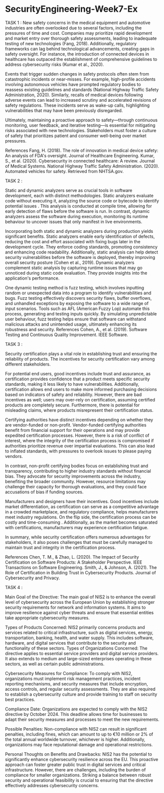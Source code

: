 # SecurityEngineering-Week7-Ex
TASK 1 :
New safety concerns in the medical equipment and automotive industries are often overlooked due to several factors, including the pressures of time and cost. Companies may prioritize rapid development and market entry over thorough safety assessments, leading to inadequate testing of new technologies (Fang, 2018). Additionally, regulatory frameworks can lag behind technological advancements, creating gaps in safety oversight. For instance, the introduction of connected devices in healthcare has outpaced the establishment of comprehensive guidelines to address cybersecurity risks (Kumar et al., 2020).

Events that trigger sudden changes in safety protocols often stem from catastrophic incidents or near-misses. For example, high-profile accidents involving autonomous vehicles have prompted regulatory bodies to reassess existing guidelines and standards (National Highway Traffic Safety Administration, 2020). Similarly, recalls of medical devices following adverse events can lead to increased scrutiny and accelerated revisions of safety regulations. These incidents serve as wake-up calls, highlighting vulnerabilities that may have been previously disregarded.

Ultimately, maintaining a proactive approach to safety—through continuous monitoring, user feedback, and iterative testing—is essential for mitigating risks associated with new technologies. Stakeholders must foster a culture of safety that prioritizes patient and consumer well-being over market pressures.

References
Fang, H. (2018). The role of innovation in medical device safety: An analysis of FDA's oversight. Journal of Healthcare Engineering.
Kumar, S., et al. (2020). Cybersecurity in connected healthcare: A review. Journal of Medical Systems.
National Highway Traffic Safety Administration. (2020). Automated vehicles for safety. Retrieved from NHTSA.gov.

TASK 2 :



Static and dynamic analyzers serve as crucial tools in software development, each with distinct methodologies. Static analyzers evaluate code without executing it, analyzing the source code or bytecode to identify potential issues . This analysis is conducted at compile time, allowing for early detection of flaws before the software is run. In contrast, dynamic analyzers assess the software during execution, monitoring its runtime behaviour to uncover issues that only manifest in live environments.

Incorporating both static and dynamic analyzers during production yields significant benefits. Static analyzers enable early identification of defects, reducing the cost and effort associated with fixing bugs later in the development cycle. They enforce coding standards, promoting consistency and enhancing code readability. Additionally, static analysis can help detect security vulnerabilities before the software is deployed, thereby improving overall security posture (Cohen et al., 2019).
Dynamic analyzers complement static analysis by capturing runtime issues that may go unnoticed during static code evaluation. They provide insights into the application's performance. 

One dynamic testing method is fuzz testing, which involves inputting random or unexpected data into a program to identify vulnerabilities and bugs. Fuzz testing effectively discovers security flaws, buffer overflows, and unhandled exceptions by exposing the software to a wide range of input scenarios. Tools such as AFL (American Fuzzy Lop) automate this process, generating and testing inputs quickly. By simulating unpredictable user behaviour, fuzz testing helps ensure that software can withstand malicious attacks and unintended usage, ultimately enhancing its robustness and security.
References
Cohen, A., et al. (2019). Software Testing and Continuous Quality Improvement. IEEE Software.


TASK 3 :

Security certification plays a vital role in establishing trust and ensuring the reliability of products. The incentives for security certification vary among different stakeholders.

For potential end users, good incentives include trust and assurance, as certification provides confidence that a product meets specific security standards, making it less likely to have vulnerabilities. Additionally, certification allows end users to make more informed purchasing decisions based on indicators of safety and reliability. However, there are bad incentives as well; users may over-rely on certification, assuming certified products are completely secure. Furthermore, there is potential for misleading claims, where products misrepresent their certification status.

Certifying authorities have distinct incentives depending on whether they are vendor-funded or non-profit. Vendor-funded certifying authorities benefit from financial support for their operations and may provide expedited certification processes. However, there is a risk of conflict of interest, where the integrity of the certification process is compromised if authorities prioritize revenue over impartial evaluations. This can also lead to inflated standards, with pressures to overlook issues to please paying vendors.

In contrast, non-profit certifying bodies focus on establishing trust and transparency, contributing to higher industry standards without financial bias. They advocate for security improvements across the industry, benefiting the broader community. However, resource limitations may challenge their capacity for thorough evaluations, and they could face accusations of bias if funding sources.

Manufacturers and designers have their incentives. Good incentives include market differentiation, as certification can serve as a competitive advantage in a crowded marketplace, and regulatory compliance, helps manufacturers meet industry regulations. On the flip side, the certification process can be costly and time-consuming . Additionally, as the market becomes saturated with certifications, manufacturers may experience certification fatigue.

In summary, while security certification offers numerous advantages for stakeholders, it also poses challenges that must be carefully managed to maintain trust and integrity in the certification process.

References
Chen, T. M., & Zhao, L. (2020). The Impact of Security Certification on Software Products: A Stakeholder Perspective. IEEE Transactions on Software Engineering.
Smith, J., & Johnson, A. (2021). The Role of Certification in Building Trust in Cybersecurity Products. Journal of Cybersecurity and Privacy.


TASK 4 :

Main Goal of the Directive:
The main goal of NIS2 is to enhance the overall level of cybersecurity across the European Union by establishing stronger security requirements for network and information systems. It aims to improve resilience against cyber threats and ensure that essential entities take appropriate cybersecurity measures.

Types of Products Concerned:
NIS2 primarily concerns products and services related to critical infrastructure, such as digital services, energy, transportation, banking, health, and water supply. This includes software, hardware, and digital services that contribute to the security and functionality of these sectors.
Types of Organizations Concerned:
The directive applies to essential service providers and digital service providers. It also extends to medium and large-sized enterprises operating in these sectors, as well as certain public administrations.

Cybersecurity Measures for Compliance:
To comply with NIS2, organizations must implement risk management practices, incident reporting mechanisms, and security measures that include encryption, access controls, and regular security assessments. They are also required to establish a cybersecurity culture and provide training to staff on security best practices.

Compliance Date:
Organizations are expected to comply with the NIS2 directive by October 2024. This deadline allows time for businesses to adapt their security measures and processes to meet the new requirements.

Possible Penalties:
Non-compliance with NIS2 can result in significant penalties, including fines, which can amount to up to €10 million or 2% of the total annual worldwide turnover, whichever is higher. Additionally, organizations may face reputational damage and operational restrictions.

Personal Thoughts on Benefits and Drawbacks:
NIS2 has the potential to significantly enhance cybersecurity resilience across the EU. This proactive approach can foster greater public trust in digital services and critical infrastructure. However, there are challenges, including the burden of compliance for smaller organizations. Striking a balance between robust security and operational feasibility is crucial to ensuring that the directive effectively addresses cybersecurity concerns.









